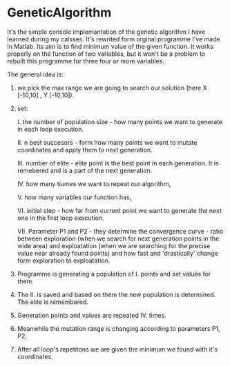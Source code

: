 # GeneticAlgorithm

It's the simple console implemantation of the genetic algorithm I have learned during my calsses. It's rewrited form orginal programme I've made in Matlab. 
Its aim is to find minimum value of the given function. It works properly on the function of two variables, but it won't be a problem to rebuilt this programme for three four or more variables. 

The general idea is:
1. we pick the max range we are going to search our solution (here X [-10,10] , Y [-10,10]).
2. set: 

    I. the number of population size - how many points we want to generate in each loop execution.
    
    II. n best succesors - form how many points we want to mutate coordinates and apply them to next generation.
    
    III. number of elite - elite point is the best point in each generation. It is remebered and is a part of the next generation.
    
    IV. how many tiumes we want to repeat our algorithm,
    
    V. how many variables our function has,
    
    VI. initial step - how far from current point we want to generate the next one in the first loop execution.  
    
    VII. Parameter P1 and P2 - they determine the convergence curve - ratio between exploration (when we search for next generation points in the wide area) and exploatation (when          we are searching for the precise value near already found points) and how fast and 'drastically' change form exploration to exploatation. 
3. Programme is generating a population of I. points and set values for them.
4. The II. is saved and based on them the new population is determined. The elite is remembered.
5. Generation points and values are repeated IV. times.
6. Meanwhile the mutation range is changing according to parameters P1, P2.
7. After all loop's repetitons we are given the minimum we found with it's coordinates. 
